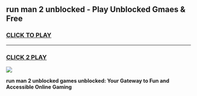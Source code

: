 
## run man 2 unblocked - Play Unblocked Gmaes & Free
<h3>
<a href="https://news.freeplayer.one?title=run_man_2_unblocked&ref=16F">CLICK TO PLAY</a></h3>
<hr>

<h3>
<a href="https://news.freeplayer.one?title=run_man_2_unblocked&ref=16F">CLICK 2 PLAY</a>
  
</h3>

<a href="https://news.freeplayer.one?title=run_man_2_unblocked&ref=16F/"><img src="https://clearcache.store/games.png"></a>


**run man 2 unblocked games unblocked: Your Gateway to Fun and Accessible Online Gaming**
